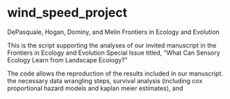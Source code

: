 # wind_speed_project
DePasquale, Hogan, Dominy, and Melin 
Frontiers in Ecology and Evolution

This is the script supporting the analyses of our invited manuscript in the Frontiers in Ecology and Evolution Special Issue titled, "What Can Sensory Ecology Learn from Landscape Ecology?"

The code allows the reproduction of the results included in our manuscript. the necessary data wrangling steps, survival analysis (including cox proportional hazard models and kaplan meier estimates), and 
